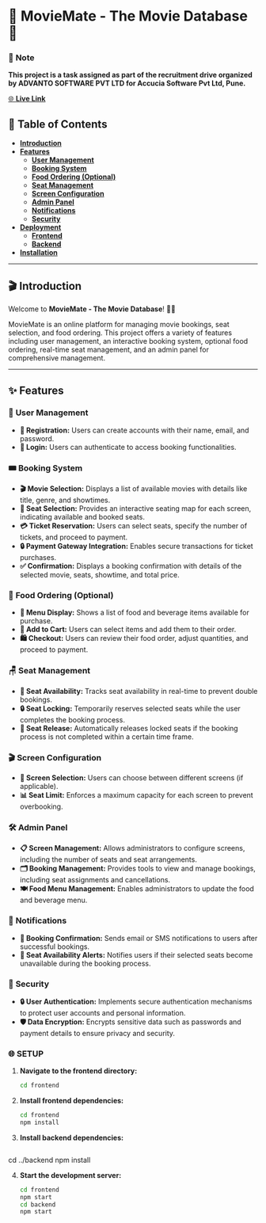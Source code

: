 # 🌟 **MovieMate - The Movie Database** 🌟

### 📝 **Note**
**This project is a task assigned as part of the recruitment drive organized by ADVANTO SOFTWARE PVT LTD for Accucia Software Pvt Ltd, Pune.**

[🌐 **Live Link**](https://www.themoviedb.org/)

## 📖 Table of Contents

- [**Introduction**](#introduction)
- [**Features**](#features)
  - [**User Management**](#user-management)
  - [**Booking System**](#booking-system)
  - [**Food Ordering (Optional)**](#food-ordering-optional)
  - [**Seat Management**](#seat-management)
  - [**Screen Configuration**](#screen-configuration)
  - [**Admin Panel**](#admin-panel)
  - [**Notifications**](#notifications)
  - [**Security**](#security)
- [**Deployment**](#deployment)
  - [**Frontend**](#frontend)
  - [**Backend**](#backend)
- [**Installation**](#installation)

---

## 🎬 **Introduction**

Welcome to **MovieMate - The Movie Database**! 🍿🎥 

MovieMate is an online platform for managing movie bookings, seat selection, and food ordering. This project offers a variety of features including user management, an interactive booking system, optional food ordering, real-time seat management, and an admin panel for comprehensive management.

---

## ✨ **Features**

### 👥 **User Management**

- **📝 Registration:** Users can create accounts with their name, email, and password.
- **🔑 Login:** Users can authenticate to access booking functionalities.

### 🎟️ **Booking System**

- **🎬 Movie Selection:** Displays a list of available movies with details like title, genre, and showtimes.
- **🎫 Seat Selection:** Provides an interactive seating map for each screen, indicating available and booked seats.
- **💳 Ticket Reservation:** Users can select seats, specify the number of tickets, and proceed to payment.
- **🔒 Payment Gateway Integration:** Enables secure transactions for ticket purchases.
- **✅ Confirmation:** Displays a booking confirmation with details of the selected movie, seats, showtime, and total price.

### 🍔 **Food Ordering (Optional)**

- **🍟 Menu Display:** Shows a list of food and beverage items available for purchase.
- **🛒 Add to Cart:** Users can select items and add them to their order.
- **🛍️ Checkout:** Users can review their food order, adjust quantities, and proceed to payment.

### 🪑 **Seat Management**

- **📅 Seat Availability:** Tracks seat availability in real-time to prevent double bookings.
- **🔒 Seat Locking:** Temporarily reserves selected seats while the user completes the booking process.
- **🔄 Seat Release:** Automatically releases locked seats if the booking process is not completed within a certain time frame.

### 🎬 **Screen Configuration**

- **🎥 Screen Selection:** Users can choose between different screens (if applicable).
- **📊 Seat Limit:** Enforces a maximum capacity for each screen to prevent overbooking.

### 🛠️ **Admin Panel**

- **📋 Screen Management:** Allows administrators to configure screens, including the number of seats and seat arrangements.
- **🗂️ Booking Management:** Provides tools to view and manage bookings, including seat assignments and cancellations.
- **🍽️ Food Menu Management:** Enables administrators to update the food and beverage menu.

### 🔔 **Notifications**

- **📧 Booking Confirmation:** Sends email or SMS notifications to users after successful bookings.
- **🔔 Seat Availability Alerts:** Notifies users if their selected seats become unavailable during the booking process.

### 🔐 **Security**

- **🔒 User Authentication:** Implements secure authentication mechanisms to protect user accounts and personal information.
- **🛡️ Data Encryption:** Encrypts sensitive data such as passwords and payment details to ensure privacy and security.



### 🌐 **SETUP**

1. **Navigate to the frontend directory:**
   ```bash
   cd frontend

2. **Install frontend dependencies:**
   ```sh
   cd frontend
   npm install

3. **Install backend dependencies:**
   ```sh
  cd ../backend
  npm install

4. **Start the development server:**
   ```sh
   cd frontend
   npm start
   cd backend
   npm start

